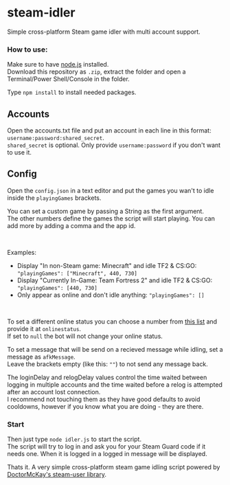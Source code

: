 # steam-idler
Simple cross-platform Steam game idler with multi account support.

### How to use:
Make sure to have [node.js](https://nodejs.org/) installed.  
Download this repository as `.zip`, extract the folder and open a Terminal/Power Shell/Console in the folder.  

Type `npm install` to install needed packages.  

## Accounts
Open the accounts.txt file and put an account in each line in this format: `username:password:shared_secret`.  
`shared_secret` is optional. Only provide `username:password` if you don't want to use it.  
  
## Config
Open the `config.json` in a text editor and put the games you wan't to idle inside the `playingGames` brackets.  

You can set a custom game by passing a String as the first argument.  
The other numbers define the games the script will start playing. You can add more by adding a comma and the app id.  

&nbsp;

Examples:  
- Display "In non-Steam game: Minecraft" and idle TF2 & CS:GO: `"playingGames": ["Minecraft", 440, 730]`  
- Display "Currently In-Game: Team Fortress 2" and idle TF2 & CS:GO: `"playingGames": [440, 730]`  
- Only appear as online and don't idle anything: `"playingGames": []`  
  
&nbsp;
  
To set a different online status you can choose a number from [this list](https://github.com/DoctorMcKay/node-steam-user/blob/master/enums/EPersonaState.js) and provide it at `onlinestatus`.  
If set to `null` the bot will not change your online status.  
  
To set a message that will be send on a recieved message while idling, set a message as `afkMessage`.  
Leave the brackets empty (like this: `""`) to not send any message back.  

The loginDelay and relogDelay values control the time waited between logging in multiple accounts and the time waited before a relog is attempted after an account lost connection.  
I recommend not touching them as they have good defaults to avoid cooldowns, however if you know what you are doing - they are there.  
  

### Start
Then just type `node idler.js` to start the script.  
The script will try to log in and ask you for your Steam Guard code if it needs one. When it is logged in a logged in message will be displayed.  

Thats it. A very simple cross-platform steam game idling script powered by [DoctorMcKay's steam-user library](https://github.com/DoctorMcKay/node-steam-user).
